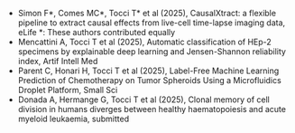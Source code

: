 - Simon F*, Comes MC*, Tocci T* et al (2025), CausalXtract: a flexible pipeline to extract causal effects from live-cell time-lapse imaging data, eLife
*: These authors contributed equally
- Mencattini A, Tocci T et al (2025), Automatic classification of HEp-2 specimens by explainable deep learning and Jensen-Shannon reliability index, Artif Intell Med
- Parent C, Honari H, Tocci T et al (2025), Label-Free Machine Learning Prediction of Chemotherapy on Tumor Spheroids Using a Microfluidics Droplet Platform, Small Sci
- Donada A, Hermange G, Tocci T et al (2025), Clonal memory of cell division in humans diverges between healthy haematopoiesis and acute myeloid leukaemia, submitted
